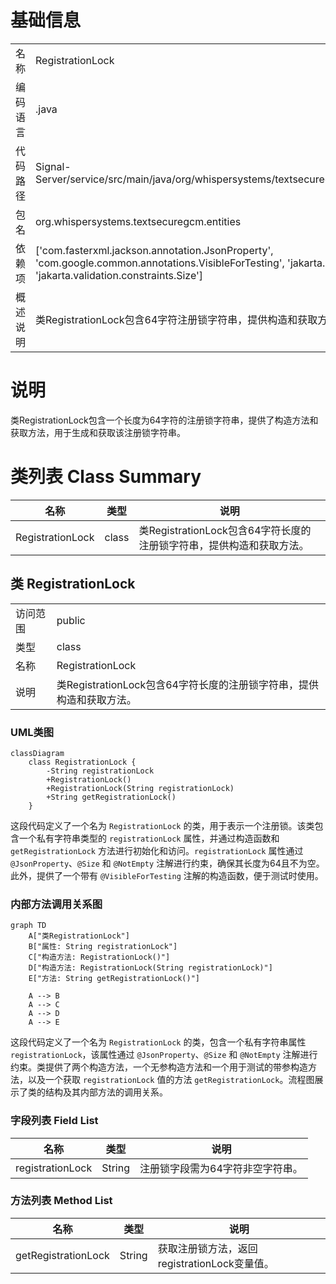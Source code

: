 # 基础信息

|      |      |
|------|------|
| 名称 | RegistrationLock |
| 编码语言 | .java |
| 代码路径 | Signal-Server/service/src/main/java/org/whispersystems/textsecuregcm/entities/RegistrationLock.java |
| 包名 | org.whispersystems.textsecuregcm.entities |
| 依赖项 | ['com.fasterxml.jackson.annotation.JsonProperty', 'com.google.common.annotations.VisibleForTesting', 'jakarta.validation.constraints.NotEmpty', 'jakarta.validation.constraints.Size'] |
| 概述说明 | 类RegistrationLock包含64字符注册锁字符串，提供构造和获取方法。 |

# 说明

类RegistrationLock包含一个长度为64字符的注册锁字符串，提供了构造方法和获取方法，用于生成和获取该注册锁字符串。

# 类列表 Class Summary

| 名称   | 类型  | 说明 |
|-------|------|-------------|
| RegistrationLock | class | 类RegistrationLock包含64字符长度的注册锁字符串，提供构造和获取方法。 |



## 类 RegistrationLock

|      |      |
|------|------|
| 访问范围 | public |
| 类型 | class |
| 名称 | RegistrationLock |
| 说明 | 类RegistrationLock包含64字符长度的注册锁字符串，提供构造和获取方法。 |


### UML类图

```mermaid
classDiagram
    class RegistrationLock {
        -String registrationLock
        +RegistrationLock()
        +RegistrationLock(String registrationLock)
        +String getRegistrationLock()
    }
```

这段代码定义了一个名为 `RegistrationLock` 的类，用于表示一个注册锁。该类包含一个私有字符串类型的 `registrationLock` 属性，并通过构造函数和 `getRegistrationLock` 方法进行初始化和访问。`registrationLock` 属性通过 `@JsonProperty`、`@Size` 和 `@NotEmpty` 注解进行约束，确保其长度为64且不为空。此外，提供了一个带有 `@VisibleForTesting` 注解的构造函数，便于测试时使用。


### 内部方法调用关系图

```mermaid
graph TD
    A["类RegistrationLock"]
    B["属性: String registrationLock"]
    C["构造方法: RegistrationLock()"]
    D["构造方法: RegistrationLock(String registrationLock)"]
    E["方法: String getRegistrationLock()"]

    A --> B
    A --> C
    A --> D
    A --> E
```

这段代码定义了一个名为 `RegistrationLock` 的类，包含一个私有字符串属性 `registrationLock`，该属性通过 `@JsonProperty`、`@Size` 和 `@NotEmpty` 注解进行约束。类提供了两个构造方法，一个无参构造方法和一个用于测试的带参构造方法，以及一个获取 `registrationLock` 值的方法 `getRegistrationLock`。流程图展示了类的结构及其内部方法的调用关系。

### 字段列表 Field List

| 名称  | 类型  | 说明 |
|-------|-------|------|
| registrationLock | String | 注册锁字段需为64字符非空字符串。 |

### 方法列表 Method List

| 名称  | 类型  | 说明 |
|-------|-------|------|
| getRegistrationLock | String | 获取注册锁方法，返回registrationLock变量值。 |




